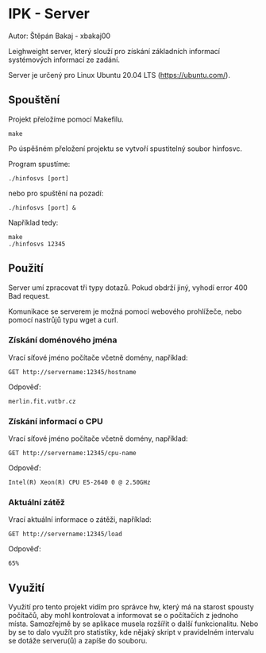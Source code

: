 # IPK - Server

Autor: Štěpán Bakaj - xbakaj00

Leighweight server, který slouží pro získání základních informací systémových informací ze zadání.

Server je určený pro Linux Ubuntu 20.04 LTS  (https://ubuntu.com/).

## Spouštění

Projekt přeložíme pomocí Makefilu.

```
make
```

Po úspěšném přeložení projektu se vytvoří spustitelný soubor hinfosvc.

Program spustíme:

```
./hinfosvs [port]
```

nebo pro spuštění na pozadí:

```
./hinfosvs [port] &
```

Například tedy:

```
make
./hinfosvs 12345
```

## Použití

Server umí zpracovat tři typy dotazů. Pokud obdrží jiný, vyhodí error 400 Bad request.

Komunikace se serverem je možná pomocí webového prohlížeče, nebo pomocí nastrůjů typu wget a curl.

### Získání doménového jména

Vrací síťové jméno počítače včetně domény, například:

```
GET http://servername:12345/hostname
```
Odpověď:
```
merlin.fit.vutbr.cz
```

### Získání informací o CPU 

Vrací síťové jméno počítače včetně domény, například:

```
GET http://servername:12345/cpu-name
```
Odpověď:
```
Intel(R) Xeon(R) CPU E5-2640 0 @ 2.50GHz
```

### Aktuální zátěž 

Vrací aktuální informace o zátěži, například:

```
GET http://servername:12345/load
```
Odpověď:
```
65%
```

## Využití

Využití pro tento projekt vidím pro správce hw, který má na starost spousty počítačů, aby mohl kontrolovat a informovat se o počítačích z jednoho místa. Samozřejmě by se aplikace musela rozšířit o další funkcionalitu. Nebo by se to dalo využít pro statistiky, kde nějaký skript v pravidelném intervalu se dotáže serveru(ů) a zapíše do souboru.